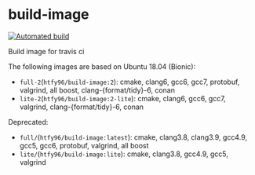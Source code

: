 # build-image
[![Automated build](https://img.shields.io/docker/automated/htfy96/build-image.svg)](https://hub.docker.com/r/htfy96/build-image/)

Build image for travis ci 

The following images are based on Ubuntu 18.04 (Bionic):
- `full-2`(`htfy96/build-image:2`): cmake, clang6, gcc6, gcc7, protobuf, valgrind, all boost, clang-{format/tidy}-6, conan
- `lite-2`(`htfy96/build-image:2-lite`): cmake, clang6, gcc6, gcc7, valgrind, clang-{format/tidy}-6, conan

Deprecated:

- `full/`(`htfy96/build-image:latest`): cmake, clang3.8, clang3.9, gcc4.9, gcc5, gcc6, protobuf, valgrind, all boost
- `lite/`(`htfy96/build-image:lite`): cmake, clang3.8, gcc4.9, gcc5, valgrind

